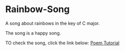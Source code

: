 # Rainbow-Song


A song about rainbows in the key of C major.

The song is a happy song.

TO check the song, click the link below:
[Poem Tutorial](https://www.youtube.com/watch?v=yXT1ElMEkW8&list=PLRqwX-V7Uu6ZF9C0YMKuns9sLDzK6zoiV&index=6)